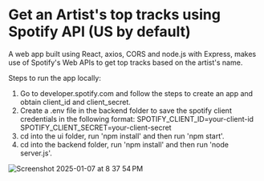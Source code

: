 # Get an Artist's top tracks using Spotify API (US by default)

A web app built using React, axios, CORS and node.js with Express, makes use of Spotify's Web APIs to get top tracks based on the artist's name. 

Steps to run the app locally:
1. Go to developer.spotify.com and follow the steps to create an app and obtain client_id and client_secret.
2. Create a .env file in the backend folder to save the spotify client credentials in the following format:
   SPOTIFY_CLIENT_ID=your-client-id
   SPOTIFY_CLIENT_SECRET=your-client-secret
3. cd into the ui folder, run 'npm install' and then run 'npm start'.
4. cd into the backend folder, run 'npm install' and then run 'node server.js'.
   
![Screenshot 2025-01-07 at 8 37 54 PM](https://github.com/user-attachments/assets/4fc1bb9d-f7a3-43fe-bd31-87e744c7c1e5)
